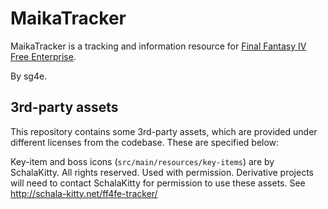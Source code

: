 # MaikaTracker

MaikaTracker is a tracking and information resource for [Final Fantasy IV Free Enterprise](http://ff4fe.com).

By sg4e.

## 3rd-party assets

This repository contains some 3rd-party assets, which are provided under different licenses from the codebase. These are specified below:

Key-item and boss icons (`src/main/resources/key-items`) are by SchalaKitty. All rights reserved. Used with permission. Derivative projects will need to contact SchalaKitty for permission to use these assets. See http://schala-kitty.net/ff4fe-tracker/
